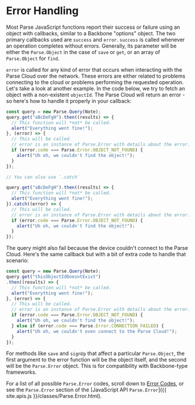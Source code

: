 # Error Handling

Most Parse JavaScript functions report their success or failure using an object with callbacks, similar to a Backbone "options" object.  The two primary callbacks used are `success` and `error`.  `success` is called whenever an operation completes without errors.  Generally, its parameter will be either the `Parse.Object` in the case of `save` or `get`, or an array of `Parse.Object` for `find`.

`error` is called for any kind of error that occurs when interacting with the Parse Cloud over the network. These errors are either related to problems connecting to the cloud or problems performing the requested operation. Let's take a look at another example.  In the code below, we try to fetch an object with a non-existent `objectId`. The Parse Cloud will return an error - so here's how to handle it properly in your callback:

```javascript
const query = new Parse.Query(Note);
query.get("aBcDeFgH").then((results) => {
  // This function will *not* be called.
  alert("Everything went fine!");
}, (error) => {
  // This will be called.
  // error is an instance of Parse.Error with details about the error.
  if (error.code === Parse.Error.OBJECT_NOT_FOUND) {
    alert("Uh oh, we couldn't find the object!");
  }
});

// You can also use `.catch`

query.get("aBcDeFgH").then((results) => {
  // This function will *not* be called.
  alert("Everything went fine!");
}).catch((error) => {
  // This will be called.
  // error is an instance of Parse.Error with details about the error.
  if (error.code === Parse.Error.OBJECT_NOT_FOUND) {
    alert("Uh oh, we couldn't find the object!");
  }
});
```

The query might also fail because the device couldn't connect to the Parse Cloud. Here's the same callback but with a bit of extra code to handle that scenario:

```javascript
const query = new Parse.Query(Note);
query.get("thisObjectIdDoesntExist")
.then((results) => {
  // This function will *not* be called.
  alert("Everything went fine!");
}, (error) => {
  // This will be called.
  // error is an instance of Parse.Error with details about the error.
  if (error.code === Parse.Error.OBJECT_NOT_FOUND) {
    alert("Uh oh, we couldn't find the object!");
  } else if (error.code === Parse.Error.CONNECTION_FAILED) {
    alert("Uh oh, we couldn't even connect to the Parse Cloud!");
  }
});
```

For methods like `save` and `signUp` that affect a particular `Parse.Object`, the first argument to the error function will be the object itself, and the second will be the `Parse.Error` object.  This is for compatibility with Backbone-type frameworks.

For a list of all possible `Parse.Error` codes, scroll down to [Error Codes](#error-codes), or see the `Parse.Error` section of the  [JavaScript API `Parse.Error`]({{ site.apis.js }}/classes/Parse.Error.html).
